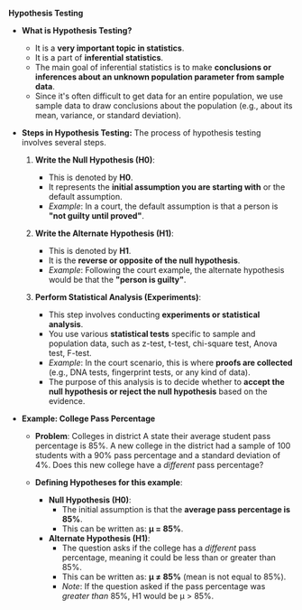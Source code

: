 **Hypothesis Testing**

*   **What is Hypothesis Testing?**
    *   It is a **very important topic in statistics**.
    *   It is a part of **inferential statistics**.
    *   The main goal of inferential statistics is to make **conclusions or inferences about an unknown population parameter from sample data**.
    *   Since it's often difficult to get data for an entire population, we use sample data to draw conclusions about the population (e.g., about its mean, variance, or standard deviation).

*   **Steps in Hypothesis Testing:**
    The process of hypothesis testing involves several steps.

    1.  **Write the Null Hypothesis (H0)**:
        *   This is denoted by **H0**.
        *   It represents the **initial assumption you are starting with** or the default assumption.
        *   *Example*: In a court, the default assumption is that a person is **"not guilty until proved"**.

    2.  **Write the Alternate Hypothesis (H1)**:
        *   This is denoted by **H1**.
        *   It is the **reverse or opposite of the null hypothesis**.
        *   *Example*: Following the court example, the alternate hypothesis would be that the **"person is guilty"**.

    3.  **Perform Statistical Analysis (Experiments)**:
        *   This step involves conducting **experiments or statistical analysis**.
        *   You use various **statistical tests** specific to sample and population data, such as z-test, t-test, chi-square test, Anova test, F-test.
        *   *Example*: In the court scenario, this is where **proofs are collected** (e.g., DNA tests, fingerprint tests, or any kind of data).
        *   The purpose of this analysis is to decide whether to **accept the null hypothesis or reject the null hypothesis** based on the evidence.

*   **Example: College Pass Percentage**
    *   **Problem**: Colleges in district A state their average student pass percentage is 85%. A new college in the district had a sample of 100 students with a 90% pass percentage and a standard deviation of 4%. Does this new college have a *different* pass percentage?

    *   **Defining Hypotheses for this example**:
        *   **Null Hypothesis (H0)**:
            *   The initial assumption is that the **average pass percentage is 85%**.
            *   This can be written as: **μ = 85%**.
        *   **Alternate Hypothesis (H1)**:
            *   The question asks if the college has a *different* pass percentage, meaning it could be less than or greater than 85%.
            *   This can be written as: **μ ≠ 85%** (mean is not equal to 85%).
            *   *Note*: If the question asked if the pass percentage was *greater than* 85%, H1 would be μ > 85%.

